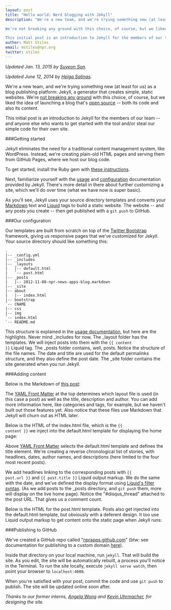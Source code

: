 ```yaml
---
layout: post
title: "Hello world: Nerd blogging with Jekyll"
description: "We're a new team, and we're trying something new (at least for us) as a blog publishing platform: Jekyll, a generator that creates simple, static websites. <br><br>

We're not breaking any ground with this choice, of course, but we liked the idea of launching a blog that's open source — both its code and also its content.<br><br>

This initial post is an introduction to Jekyll for the members of our team -- and anyone else who wants to get started with the tool and/or steal our simple code for their own site."
author: Matt Stiles
email: mstiles@npr.org
twitter: stiles
---
```


*Updated Jan. 13, 2015 by [Suyeon Son](https://twitter.com/suymilk).*

*Updated June 12, 2014 by [Helga Salinas](https://twitter.com/helga_salinas).*

We're a new team, and we're trying something new (at least for us) as a blog publishing platform: Jekyll, a generator that creates simple, static websites. We're [not breaking any ground](http://developmentseed.org/blog/2011/09/09/jekyll-github-pages/) with this choice, of course, but we liked the idea of launching a blog that's [open source](http://github.com/nprapps/nprapps.github.com) -- both its code and also its content. 

This initial post is an introduction to Jekyll for the members of our team -- and anyone else who wants to get started with the tool and/or steal our simple code for their own site. 

###Getting started

Jekyll eliminates the need for a traditional content management system, like WordPress. Instead, we're creating plain-old HTML pages and serving them from GitHub Pages, where we host our blog code.

To get started, install the Ruby gem with [these instructions](http://jekyllrb.com/docs/installation/). 

Next, familiarize yourself with the [usage](http://jekyllrb.com/docs/usage/) and [configuration](http://jekyllrb.com/docs/configuration/) documentation provided by Jekyll. There's more detail in there about further customizing a site, which we'll do over time (what we have now is super basic). 

As you'll see, Jekyll uses your source directory templates and converts your [Markdown](http://daringfireball.net/projects/markdown/syntax) text and [Liquid](https://github.com/Shopify/liquid/wiki/Liquid-for-Designers) tags to build a static website. The website -- and any posts you create -- then get published with a <code>git push</code> to GitHub.

###Our configuration

Our templates are built from scratch on top of the [Twitter Bootstrap](http://twitter.github.com/bootstrap/) framework, giving us responsive pages that we've customized for Jekyll. Your source directory should like something this:

	.
	|-- _config.yml
	|-- _includes
	|-- _layouts
	|   |-- default.html
	|   `-- post.html
	|-- _posts
	|   |-- 2012-11-08-npr-news-apps-blog.markdown
	|-- _site
	|-- about
	|   |-- index.html
	|-- bootstrap
	`-- CNAME
	|-- css
	|-- img
	`-- index.html
	`-- README.md

This structure is explained in the [usage documentation](http://jekyllrb.com/docs/usage/), but here are the highlights. Never mind &#95;includes for now. The &#95;layout folder has the templates. We will inject posts into them with the <code>&#123;&#123; content &#125;&#125;</code> Liquid tag. The &#95;posts folder contains, well, posts. Notice the structure of the file names. The date and title are used for the default permalinks structure, and they also define the post date. The &#95;site folder contains the site generated when you run Jekyll.

###Adding content

Below is the Markdown of [this post](http://blog.apps.npr.org/2012/11/08/npr-news-apps-blog.html): 

<script src="https://gist.github.com/3745792.js?file=post">
</script> 

The [YAML Front Matter](http://jekyllrb.com/docs/frontmatter/) at the top determines which layout file is used (in this case a post) as well as the title, description and author. You can add more information here, like categories and tags, for example, but we haven't built out those features yet. Also notice that these files use Markdown that Jekyll will churn out as HTML later.

Below is the HTML of the index.html file, which is the <code>&#123;&#123; content &#125;&#125;</code> we inject into the default.html template for displaying the home page:

<script src="https://gist.github.com/3745411.js?file=index.html">
</script>

Above [YAML Front Matter](http://jekyllrb.com/docs/frontmatter/) selects the default.html template and defines the title element. We're creating a reverse chronological list of stories, with headlines, dates, author names, and descriptions (here limited to the four most recent posts).

We add headlines linking to the corresponding posts with <code>&#123;&#123; post.url &#125;&#125;</code> and <code>&#123;&#123; post.title &#125;&#125;</code> Liquid output markup. We do the same with the date, and we've defined the display format using [Liquid's filter syntax](http://webcache.googleusercontent.com/search?q=cache:http://liquid.rubyforge.org/classes/Liquid/StandardFilters.html). (As we add posts to the &#95;posts directory, and <code>git push</code> them, more will display on the live home page). Notice the "#disqus_thread" attached to the post URL. That gives us a comment count. 

Below is the HTML for the post.html template. Posts also get injected into the default.html template, but obviously with a deferent design. It too use Liquid output markup to get content onto the static page when Jekyll runs: 

<script src="https://gist.github.com/3757582.js?file=post.html">
</script>

###Publishing to GitHub

We've created a GitHub repo called "[nprapps.github.com](https://github.com/nprapps/nprapps.github.com)" (btw: see documentation for publishing to a custom domain [here](https://help.github.com/articles/setting-up-a-custom-domain-with-pages)). 

Inside that directory on your local machine, run <code>jekyll</code>. That will build the site. As you edit, the site will be automatically rebuilt, a process you'll notice in the Terminal. To run the site locally, execute <code>jekyll serve watch</code>, then point your browser to <code>localhost:4000</code>. 

When you're satisfied with your post, commit the code and use <code>git push</code> to publish. The site will be updated online soon after.

<em>Thanks to our former interns, <a href="http://twitter.com/afwong">Angela Wong</a> and <a href="http://twitter.com/KevinUhrm">Kevin Uhrmacher</a>, for designing the site.</em> 
